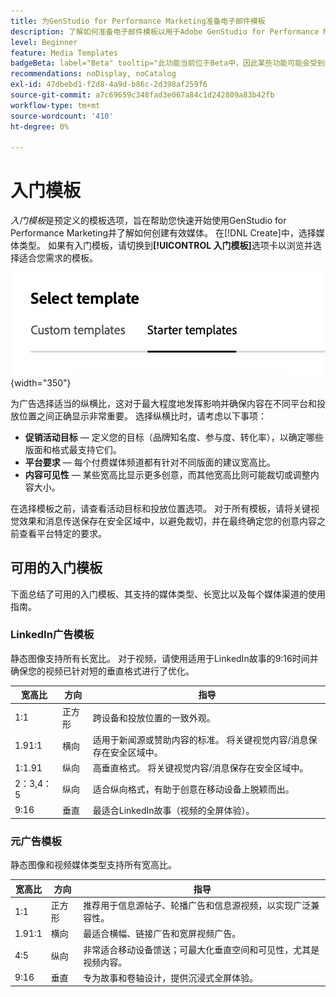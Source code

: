 ```yaml
---
title: 为GenStudio for Performance Marketing准备电子邮件模板
description: 了解如何准备电子邮件模板以用于Adobe GenStudio for Performance Marketing。
level: Beginner
feature: Media Templates
badgeBeta: label="Beta" tooltip="此功能当前位于Beta中，因此某些功能可能会受到限制或发生更改。"
recommendations: noDisplay, noCatalog
exl-id: 47dbebd1-f2d8-4a9d-b86c-2d398af259f6
source-git-commit: a7c69659c348fad3e067a84c1d242809a83b42fb
workflow-type: tm+mt
source-wordcount: '410'
ht-degree: 0%

---
```


# 入门模板

_入门模板_&#x200B;是预定义的模板选项，旨在帮助您快速开始使用GenStudio for Performance Marketing并了解如何创建有效媒体。 在[!DNL Create]中，选择媒体类型。 如果有入门模板，请切换到&#x200B;**[!UICONTROL 入门模板]**&#x200B;选项卡以浏览并选择适合您需求的模板。

![入门模板选项卡](/help/assets/starter-templates.png "选择模板选项卡"){width="350"}

为广告选择适当的纵横比，这对于最大程度地发挥影响并确保内容在不同平台和投放位置之间正确显示非常重要。 选择纵横比时，请考虑以下事项：

- **促销活动目标** — 定义您的目标（品牌知名度、参与度、转化率），以确定哪些版面和格式最支持它们。
- **平台要求** — 每个付费媒体频道都有针对不同版面的建议宽高比。
- **内容可见性** — 某些宽高比显示更多创意，而其他宽高比则可能裁切或调整内容大小。

在选择模板之前，请查看活动目标和投放位置选项。 对于所有模板，请将关键视觉效果和消息传送保存在安全区域中，以避免裁切，并在最终确定您的创意内容之前查看平台特定的要求。

## 可用的入门模板

下面总结了可用的入门模板、其支持的媒体类型、长宽比以及每个媒体渠道的使用指南。

### LinkedIn广告模板

静态图像支持所有长宽比。 对于视频，请使用适用于LinkedIn故事的9:16时间并确保您的视频已针对短的垂直格式进行了优化。

| 宽高比 | 方向 | 指导 |
|--------------|--------------|------------------------------------------------------------------------------------------------|
| 1:1 | 正方形 | 跨设备和投放位置的一致外观。 |
| 1.91:1 | 横向 | 适用于新闻源或赞助内容的标准。 将关键视觉内容/消息保存在安全区域中。 |
| 1:1.91 | 纵向 | 高垂直格式。 将关键视觉内容/消息保存在安全区域中。 |
| 2：3,4：5 | 纵向 | 适合纵向格式，有助于创意在移动设备上脱颖而出。 |
| 9:16 | 垂直 | 最适合LinkedIn故事（视频的全屏体验）。 |

### 元广告模板

静态图像和视频媒体类型支持所有宽高比。

| 宽高比 | 方向 | 指导 |
|--------------|--------------|------------------------------------------------------------------------------------------------|
| 1:1 | 正方形 | 推荐用于信息源帖子、轮播广告和信息源视频，以实现广泛兼容性。 |
| 1.91:1 | 横向 | 最适合横幅、链接广告和宽屏视频广告。 |
| 4:5 | 纵向 | 非常适合移动设备馈送；可最大化垂直空间和可见性，尤其是视频内容。 |
| 9:16 | 垂直 | 专为故事和卷轴设计，提供沉浸式全屏体验。 |
